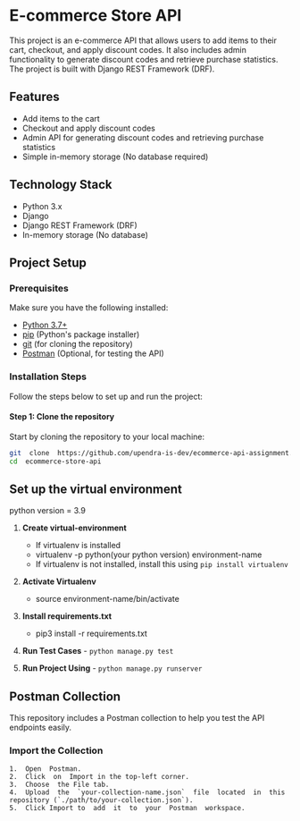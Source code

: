 
# E-commerce Store API
This project is an e-commerce API that allows users to add items to their cart, checkout, and apply discount codes. It also includes admin functionality to generate discount codes and retrieve purchase statistics. The project is built with Django REST Framework (DRF).

## Features
- Add items to the cart
- Checkout and apply discount codes
- Admin API for generating discount codes and retrieving purchase statistics
- Simple in-memory storage (No database required)

## Technology Stack
- Python 3.x
- Django
- Django REST Framework (DRF)
- In-memory storage (No database)

## Project Setup
### Prerequisites

Make sure you have the following installed:

- [Python 3.7+](https://www.python.org/downloads/)
- [pip](https://pip.pypa.io/en/stable/) (Python's package installer)
- [git](https://git-scm.com/downloads) (for cloning the repository)
- [Postman](https://www.postman.com/downloads/) (Optional, for testing the API)

### Installation Steps

Follow the steps below to set up and run the project:

#### Step 1: Clone the repository

Start by cloning the repository to your local machine:

```bash
git  clone  https://github.com/upendra-is-dev/ecommerce-api-assignment.git
cd  ecommerce-store-api
```  
  
## Set up the virtual environment

python  version  =  3.9

1.  **Create  virtual-environment**
	-  If  virtualenv  is  installed
	-  virtualenv  -p  python(your  python  version) environment-name
	-  If  virtualenv  is  not  installed,  install  this  using  `pip install virtualenv`

2.  **Activate  Virtualenv**
	-  source  environment-name/bin/activate

3.  **Install  requirements.txt**
	-  pip3  install  -r  requirements.txt

4.  **Run  Test  Cases**  -  `python manage.py test`
5.  **Run  Project  Using**  -  `python manage.py runserver`

## Postman Collection

This  repository  includes  a  Postman  collection  to  help  you  test  the  API  endpoints  easily.

### Import the Collection

	1.  Open  Postman.
	2.  Click  on  Import in the top-left corner.
	3.  Choose  the File tab.
	4.  Upload  the  `your-collection-name.json`  file  located  in  this  repository (`./path/to/your-collection.json`).
	5.  Click Import to  add  it  to  your  Postman  workspace.